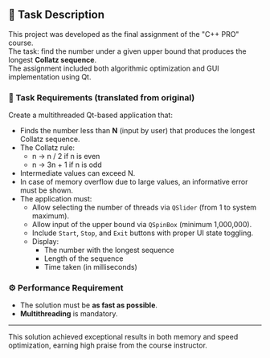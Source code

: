 ## 📝 Task Description

This project was developed as the final assignment of the "C++ PRO" course.  
The task: find the number under a given upper bound that produces the longest **Collatz sequence**.  
The assignment included both algorithmic optimization and GUI implementation using Qt.

### 🧠 Task Requirements (translated from original)

Create a multithreaded Qt-based application that:

- Finds the number less than **N** (input by user) that produces the longest Collatz sequence.
- The Collatz rule:
  - n → n / 2 if n is even
  - n → 3n + 1 if n is odd
- Intermediate values can exceed N.
- In case of memory overflow due to large values, an informative error must be shown.
- The application must:
  - Allow selecting the number of threads via `QSlider` (from 1 to system maximum).
  - Allow input of the upper bound via `QSpinBox` (minimum 1,000,000).
  - Include `Start`, `Stop`, and `Exit` buttons with proper UI state toggling.
  - Display:
    - The number with the longest sequence
    - Length of the sequence
    - Time taken (in milliseconds)

### ⚙️ Performance Requirement

- The solution must be **as fast as possible**.
- **Multithreading** is mandatory.

---

This solution achieved exceptional results in both memory and speed optimization, earning high praise from the course instructor.
